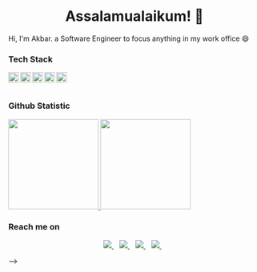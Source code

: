 <h1 align='center'> Assalamualaikum! 👋</h1>

Hi, I'm Akbar. a Software Engineer to focus anything in my work office 😄

<!--
**akbarpambudiutomo/akbarpambudiutomo** is a ✨ _special_ ✨ repository because its `README.md` (this file) appears on your GitHub profile.

Here are some ideas to get you started:

- 🔭 I’m currently working on ...
- 🌱 I’m currently learning ...
- 👯 I’m looking to collaborate on ...
- 🤔 I’m looking for help with ...
- 💬 Ask me about ...
- 📫 How to reach me: ...
- 😄 Pronouns: ...
- ⚡ Fun fact: ...
-->
### Tech Stack
<p align="center">
  <a href="https://www.java.com/"><img align="left" alt="Java" title="Java" width="21px" src="https://user-images.githubusercontent.com/57354058/192750042-ac8cef17-a461-424f-9905-fdd5ca8edd15.png" /></a>
  <a href="https://start.spring.io/"><img align="left" alt="springboot" title="SpringBoot" width="21px" src="https://image.pngaaa.com/500/2459500-middle.png" /></a>
  <a href="https://www.php.net/"><img align="left" alt="Php" title="Php" width="21px" src="https://www.php.net/images/logos/new-php-logo.png" /></a>
  <a href="https://www.w3schools.com/sql/"><img align="left" alt="SQL" title="SQL" width="21px" src="https://www.clipartmax.com/png/middle/200-2001382_…-sometimes-very-sql-programming-language-logo.png" /></a>
  <a href="https://dart.dev/"><img align="left" alt="Dart" title="Dart" width="21px" src="https://upload.wikimedia.org/wikipedia/commons/thumb/7/7e/Dart-logo.png/900px-Dart-logo.png" /></a>
  <br>
  <br>
</p>
  
### Github Statistic
<p align="left">
<a href="https://github.com/akbarpambudiutomo">
  <img height="180em" src="https://github-readme-stats-eight-theta.vercel.app/api?username=akbarpambudiutomo&show_icons=true&theme=algolia&include_all_commits=true&count_private=true"/>
  <img height="180em" src="https://github-readme-stats-eight-theta.vercel.app/api/top-langs/?username=akbarpambudiutomo&layout=compact&langs_count=8&theme=algolia"/>
</a>
</p>

### Reach me on
<p align='center'>
<a href="https://www.instagram.com/mr.pambudi/">
  <img src="https://img.shields.io/badge/Instagram-E4405F?style=for-the-badge&logo=instagram&logoColor=white" />
</a>&nbsp;&nbsp;
<a href="https://twitter.com/mrpambudi_">
  <img src="https://img.shields.io/badge/twitter-%231DA1F2.svg?&style=for-the-badge&logo=twitter&logoColor=white" />
</a>&nbsp;&nbsp;
<a href="https://www.linkedin.com/in/akbar-pambudi-utomo">
  <img src="https://img.shields.io/badge/linkedin-%230077B5.svg?&style=for-the-badge&logo=linkedin&logoColor=white" />
</a>&nbsp;&nbsp;
<a href="mailto:akbarpambudi31@gmail.com">
  <img src="https://img.shields.io/badge/email me-%23D14836.svg?&style=for-the-badge&logo=gmail&logoColor=white" />
</a>&nbsp;&nbsp;
</p>
-->
